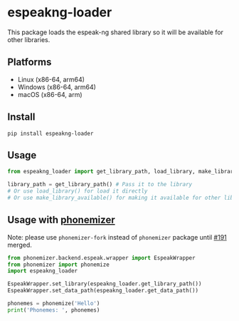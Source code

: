 # espeakng-loader

This package loads the espeak-ng shared library so it will be available for other libraries.

## Platforms

- Linux (x86-64, arm64)
- Windows (x86-64, arm64)
- macOS (x86-64, arm)

## Install

```console
pip install espeakng-loader
```

## Usage

```python
from espeakng_loader import get_library_path, load_library, make_library_available

library_path = get_library_path() # Pass it to the library
# Or use load_library() for load it directly
# Or use make_library_available() for making it available for other libraries
```

## Usage with [phonemizer](https://github.com/bootphon/phonemizer)

Note: please use `phonemizer-fork` instead of `phonemizer` package until [#191](https://github.com/bootphon/phonemizer/pull/191) merged.

```python
from phonemizer.backend.espeak.wrapper import EspeakWrapper
from phonemizer import phonemize
import espeakng_loader

EspeakWrapper.set_library(espeakng_loader.get_library_path())
EspeakWrapper.set_data_path(espeakng_loader.get_data_path())

phonemes = phonemize('Hello')
print('Phonemes: ', phonemes)
```
